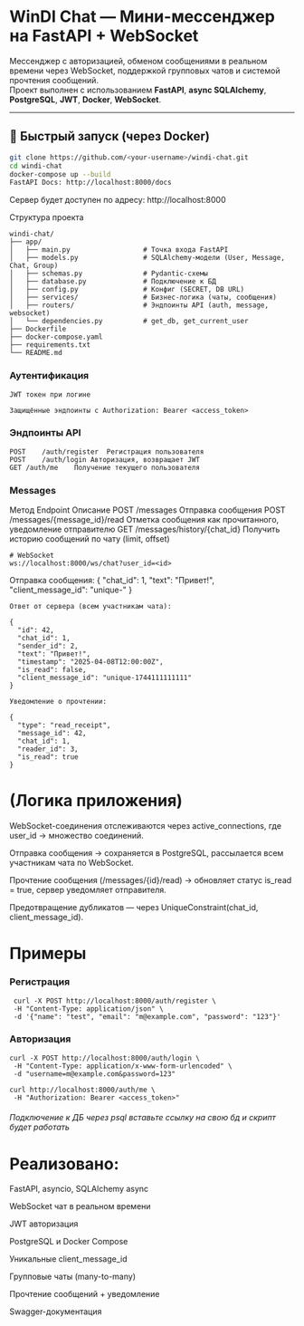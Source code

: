 # WinDI Chat — Мини-мессенджер на FastAPI + WebSocket

Мессенджер с авторизацией, обменом сообщениями в реальном времени через WebSocket, поддержкой групповых чатов и системой прочтения сообщений.  
Проект выполнен с использованием **FastAPI**, **async SQLAlchemy**, **PostgreSQL**, **JWT**, **Docker**, **WebSocket**.

---

## 🚀 Быстрый запуск (через Docker)

```bash
git clone https://github.com/<your-username>/windi-chat.git
cd windi-chat
docker-compose up --build
FastAPI Docs: http://localhost:8000/docs
```
Сервер будет доступен по адресу: http://localhost:8000

Структура проекта
```
windi-chat/
├── app/
│   ├── main.py                  # Точка входа FastAPI
│   ├── models.py                # SQLAlchemy-модели (User, Message, Chat, Group)
│   ├── schemas.py               # Pydantic-схемы
│   ├── database.py              # Подключение к БД
│   ├── config.py                # Конфиг (SECRET, DB URL)
│   ├── services/                # Бизнес-логика (чаты, сообщения)
│   ├── routers/                 # Эндпоинты API (auth, message, websocket)
│   └── dependencies.py          # get_db, get_current_user
├── Dockerfile
├── docker-compose.yaml
├── requirements.txt
└── README.md
```
### Аутентификация
```
JWT токен при логине

Защищённые эндпоинты с Authorization: Bearer <access_token>
```
### Эндпоинты API


```
POST	/auth/register	Регистрация пользователя
POST	/auth/login	Авторизация, возвращает JWT
GET	/auth/me	Получение текущего пользователя
```


### Messages
Метод	Endpoint	Описание
POST	/messages	Отправка сообщения
POST	/messages/{message_id}/read	Отметка сообщения как прочитанного, уведомление отправителю
GET	/messages/history/{chat_id}	Получить историю сообщений по чату (limit, offset)
```
# WebSocket
ws://localhost:8000/ws/chat?user_id=<id>
```
Отправка сообщения:
{
  "chat_id": 1,
  "text": "Привет!",
  "client_message_id": "unique-<timestamp>"
}

`Ответ от сервера (всем участникам чата):`
```
{
  "id": 42,
  "chat_id": 1,
  "sender_id": 2,
  "text": "Привет!",
  "timestamp": "2025-04-08T12:00:00Z",
  "is_read": false,
  "client_message_id": "unique-1744111111111"
}

Уведомление о прочтении:

{
  "type": "read_receipt",
  "message_id": 42,
  "chat_id": 1,
  "reader_id": 3,
  "is_read": true
}
```

 # (Логика приложения) #
WebSocket-соединения отслеживаются через active_connections, где user_id → множество соединений.

Отправка сообщения → сохраняется в PostgreSQL, рассылается всем участникам чата по WebSocket.

Прочтение сообщения (/messages/{id}/read) → обновляет статус is_read = true, сервер уведомляет отправителя.

Предотвращение дубликатов — через UniqueConstraint(chat_id, client_message_id).

# Примеры


### Регистрация


```
 curl -X POST http://localhost:8000/auth/register \
 -H "Content-Type: application/json" \
 -d '{"name": "test", "email": "m@example.com", "password": "123"}'
```
### Авторизация 

```
curl -X POST http://localhost:8000/auth/login \
 -H "Content-Type: application/x-www-form-urlencoded" \
 -d "username=m@example.com&password=123"
```

```
curl http://localhost:8000/auth/me \
 -H "Authorization: Bearer <access_token>"
```
###### Подключение к ДБ через psql вставьте ссылку на свою бд и скрипт будет работать
# Реализовано:
 FastAPI, asyncio, SQLAlchemy async

 WebSocket чат в реальном времени

 JWT авторизация

 PostgreSQL и Docker Compose

 Уникальные client_message_id

 Групповые чаты (many-to-many)

 Прочтение сообщений + уведомление

 Swagger-документация
